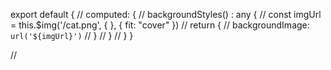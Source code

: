 export default {
  // computed: {
  //   backgroundStyles() : any {
  //     const imgUrl = this.$img('/cat.png', { }, { fit: "cover" })
  //     return {
  //       backgroundImage: `url('${imgUrl}')`
  //     }
  //   }
  // }
}

// <script setup lang="ts">

// // import type { BlogPostPreview, PodcastPreview, VideoPreview } from '~/types'

// // const { data: articles } = await useAsyncData('articles-home',
// //   () => queryContent<BlogPostPreview>('blog')
// //     .where({ published: { $ne: false } })
// //     .without('body')
// //     .skip(1)
// //     .sort({ date: -1 })
// //     .limit(6)
// //     .find()
// // )

// // const { data: featuredPost } = await useAsyncData('featured-article',
// //   () => queryContent<BlogPostPreview>('blog')
// //     .where({ published: { $ne: false } })
// //     .without('body')
// //     .sort({ date: -1 })
// //     .limit(1)
// //     .findOne()
// // )

// // const { data: videos } = await useAsyncData('videos-home',
// //   () => queryContent<VideoPreview>('videos')
// //     .where({ published: { $ne: false } })
// //     .without('body')
// //     .sort({ date: -1 })
// //     .limit(4)
// //     .find()
// // )

// // const { data: podcasts } = await useAsyncData('podcasts-home',
// //   () => queryContent<PodcastPreview>('podcasts')
// //     .where({ published: { $ne: false } })
// //     .without('body')
// //     .sort({ date: -1 })
// //     .limit(3)
// //     .find()
// // )
// </script>